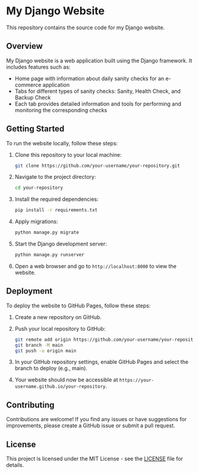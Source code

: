 # My Django Website

This repository contains the source code for my Django website.

## Overview

My Django website is a web application built using the Django framework. It includes features such as:
- Home page with information about daily sanity checks for an e-commerce application
- Tabs for different types of sanity checks: Sanity, Health Check, and Backup Check
- Each tab provides detailed information and tools for performing and monitoring the corresponding checks

## Getting Started

To run the website locally, follow these steps:

1. Clone this repository to your local machine:

    ```bash
    git clone https://github.com/your-username/your-repository.git
    ```

2. Navigate to the project directory:

    ```bash
    cd your-repository
    ```

3. Install the required dependencies:

    ```bash
    pip install -r requirements.txt
    ```

4. Apply migrations:

    ```bash
    python manage.py migrate
    ```

5. Start the Django development server:

    ```bash
    python manage.py runserver
    ```

6. Open a web browser and go to `http://localhost:8000` to view the website.

## Deployment

To deploy the website to GitHub Pages, follow these steps:

1. Create a new repository on GitHub.

2. Push your local repository to GitHub:

    ```bash
    git remote add origin https://github.com/your-username/your-repository.git
    git branch -M main
    git push -u origin main
    ```

3. In your GitHub repository settings, enable GitHub Pages and select the branch to deploy (e.g., main).

4. Your website should now be accessible at `https://your-username.github.io/your-repository`.

## Contributing

Contributions are welcome! If you find any issues or have suggestions for improvements, please create a GitHub issue or submit a pull request.

## License

This project is licensed under the MIT License - see the [LICENSE](LICENSE) file for details.

